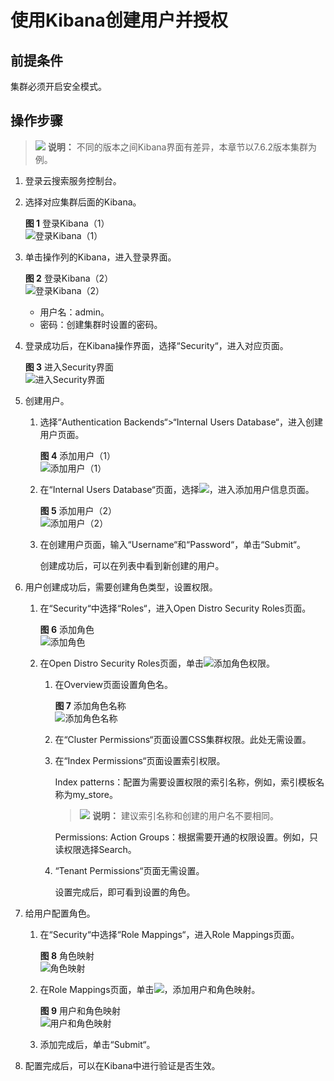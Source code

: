 # 使用Kibana创建用户并授权<a name="css_01_0109"></a>

## 前提条件<a name="section27211243194416"></a>

集群必须开启安全模式。

## 操作步骤<a name="section12163507442"></a>

>![](public_sys-resources/icon-note.gif) **说明：** 
>不同的版本之间Kibana界面有差异，本章节以7.6.2版本集群为例。

1.  登录云搜索服务控制台。
2.  选择对应集群后面的Kibana。

    **图 1**  登录Kibana（1）<a name="fig23451643114913"></a>  
    ![](figures/登录Kibana（1）.png "登录Kibana（1）")

3.  单击操作列的Kibana，进入登录界面。

    **图 2**  登录Kibana（2）<a name="fig921015524911"></a>  
    ![](figures/登录Kibana（2）.png "登录Kibana（2）")

    -   用户名：admin。
    -   密码：创建集群时设置的密码。

4.  登录成功后，在Kibana操作界面，选择“Security“，进入对应页面。

    **图 3**  进入Security界面<a name="fig1523553195019"></a>  
    ![](figures/进入Security界面.png "进入Security界面")

5.  创建用户。
    1.  选择“Authentication Backends“\>“Internal Users Database“，进入创建用户页面。

        **图 4**  添加用户（1）<a name="fig7556653115014"></a>  
        ![](figures/添加用户（1）.png "添加用户（1）")

    2.  在“Internal Users Database“页面，选择![](figures/icon-add-css01.png)，进入添加用户信息页面。

        **图 5**  添加用户（2）<a name="fig566616365112"></a>  
        ![](figures/添加用户（2）.png "添加用户（2）")

    3.  在创建用户页面，输入“Username“和“Password“，单击“Submit“。

        创建成功后，可以在列表中看到新创建的用户。

6.  用户创建成功后，需要创建角色类型，设置权限。
    1.  在“Security“中选择“Roles“，进入Open Distro Security Roles页面。

        **图 6**  添加角色<a name="fig652304645115"></a>  
        ![](figures/添加角色.png "添加角色")

    2.  在Open Distro Security Roles页面，单击![](figures/icon-add-css01.png)添加角色权限。
        1.  在Overview页面设置角色名。

            **图 7**  添加角色名称<a name="fig126181617527"></a>  
            ![](figures/添加角色名称.png "添加角色名称")

        2.  在“Cluster Permissions“页面设置CSS集群权限。此处无需设置。
        3.  在“Index Permissions“页面设置索引权限。

            Index patterns：配置为需要设置权限的索引名称，例如，索引模板名称为my\_store。

            >![](public_sys-resources/icon-note.gif) **说明：** 
            >建议索引名称和创建的用户名不要相同。

            Permissions: Action Groups：根据需要开通的权限设置。例如，只读权限选择Search。

        4.  “Tenant Permissions“页面无需设置。

            设置完成后，即可看到设置的角色。


7.  给用户配置角色。
    1.  在“Security“中选择“Role Mappings“，进入Role Mappings页面。

        **图 8**  角色映射<a name="fig16883226185320"></a>  
        ![](figures/角色映射.png "角色映射")

    2.  在Role Mappings页面，单击![](figures/icon-add-css01.png)，添加用户和角色映射。

        **图 9**  用户和角色映射<a name="fig16582134110537"></a>  
        ![](figures/用户和角色映射.png "用户和角色映射")

    3.  添加完成后，单击“Submit“。

8.  配置完成后，可以在Kibana中进行验证是否生效。

